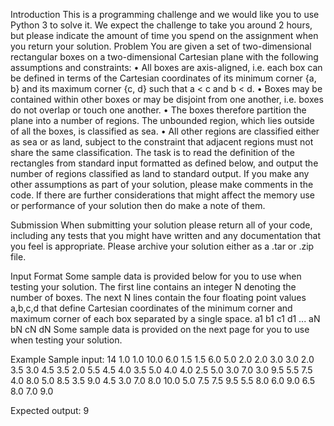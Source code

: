 Introduction
This is a programming challenge and we would like you to use Python 3 to solve it. We expect
the challenge to take you around 2 hours, but please indicate the amount of time you spend
on the assignment when you return your solution.
Problem
You are given a set of two-dimensional rectangular boxes on a two-dimensional Cartesian
plane with the following assumptions and constraints:
• All boxes are axis-aligned, i.e. each box can be defined in terms of the Cartesian
coordinates of its minimum corner {a, b} and its maximum corner {c, d} such that a < c
and b < d.
• Boxes may be contained within other boxes or may be disjoint from one another, i.e.
boxes do not overlap or touch one another.
• The boxes therefore partition the plane into a number of regions. The unbounded
region, which lies outside of all the boxes, is classified as sea.
• All other regions are classified either as sea or as land, subject to the constraint that
adjacent regions must not share the same classification.
The task is to read the definition of the rectangles from standard input formatted as defined
below, and output the number of regions classified as land to standard output.
If you make any other assumptions as part of your solution, please make comments in the
code. If there are further considerations that might affect the memory use or performance of
your solution then do make a note of them.

Submission
When submitting your solution please return all of your code, including any tests that you
might have written and any documentation that you feel is appropriate. Please archive your
solution either as a .tar or .zip file.

Input Format
Some sample data is provided below for you to use when testing your solution. The first line
contains an integer N denoting the number of boxes. The next N lines contain the four
floating point values a,b,c,d that define Cartesian coordinates of the minimum corner and
maximum corner of each box separated by a single space.
<N>
a1 b1 c1 d1
...
aN bN cN dN
Some sample data is provided on the next page for you to use when testing your solution.

Example
Sample input:
14
1.0 1.0 10.0 6.0
1.5 1.5 6.0 5.0
2.0 2.0 3.0 3.0
2.0 3.5 3.0 4.5
3.5 2.0 5.5 4.5
4.0 3.5 5.0 4.0
4.0 2.5 5.0 3.0
7.0 3.0 9.5 5.5
7.5 4.0 8.0 5.0
8.5 3.5 9.0 4.5
3.0 7.0 8.0 10.0
5.0 7.5 7.5 9.5
5.5 8.0 6.0 9.0
6.5 8.0 7.0 9.0

Expected output:
9